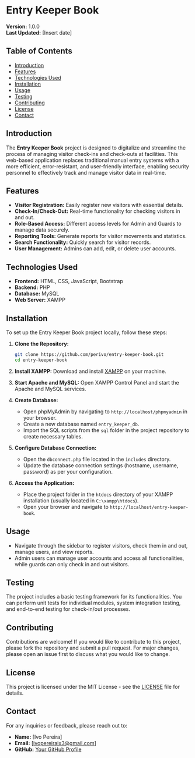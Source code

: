 

# Entry Keeper Book

**Version:** 1.0.0  
**Last Updated:** [Insert date]

## Table of Contents
- [Introduction](#introduction)
- [Features](#features)
- [Technologies Used](#technologies-used)
- [Installation](#installation)
- [Usage](#usage)
- [Testing](#testing)
- [Contributing](#contributing)
- [License](#license)
- [Contact](#contact)

## Introduction

The **Entry Keeper Book** project is designed to digitalize and streamline the process of managing visitor check-ins and check-outs at facilities. This web-based application replaces traditional manual entry systems with a more efficient, error-resistant, and user-friendly interface, enabling security personnel to effectively track and manage visitor data in real-time.

## Features

- **Visitor Registration:** Easily register new visitors with essential details.
- **Check-In/Check-Out:** Real-time functionality for checking visitors in and out.
- **Role-Based Access:** Different access levels for Admin and Guards to manage data securely.
- **Reporting Tools:** Generate reports for visitor movements and statistics.
- **Search Functionality:** Quickly search for visitor records.
- **User Management:** Admins can add, edit, or delete user accounts.
  
## Technologies Used

- **Frontend:** HTML, CSS, JavaScript, Bootstrap
- **Backend:** PHP
- **Database:** MySQL
- **Web Server:** XAMPP

## Installation

To set up the Entry Keeper Book project locally, follow these steps:

1. **Clone the Repository:**
   ```bash
   git clone https://github.com/perivo/entry-keeper-book.git
   cd entry-keeper-book
   ```

2. **Install XAMPP:** 
   Download and install [XAMPP](https://www.apachefriends.org/index.html) on your machine.

3. **Start Apache and MySQL:**
   Open XAMPP Control Panel and start the Apache and MySQL services.

4. **Create Database:**
   - Open phpMyAdmin by navigating to `http://localhost/phpmyadmin` in your browser.
   - Create a new database named `entry_keeper_db`.
   - Import the SQL scripts from the `sql` folder in the project repository to create necessary tables.

5. **Configure Database Connection:**
   - Open the `dbconnect.php` file located in the `includes` directory.
   - Update the database connection settings (hostname, username, password) as per your configuration.

6. **Access the Application:**
   - Place the project folder in the `htdocs` directory of your XAMPP installation (usually located in `C:\xampp\htdocs`).
   - Open your browser and navigate to `http://localhost/entry-keeper-book`.

## Usage

- Navigate through the sidebar to register visitors, check them in and out, manage users, and view reports.
- Admin users can manage user accounts and access all functionalities, while guards can only check in and out visitors.

## Testing

The project includes a basic testing framework for its functionalities. You can perform unit tests for individual modules, system integration testing, and end-to-end testing for check-in/out processes.

## Contributing

Contributions are welcome! If you would like to contribute to this project, please fork the repository and submit a pull request. For major changes, please open an issue first to discuss what you would like to change.

## License

This project is licensed under the MIT License - see the [LICENSE](LICENSE) file for details.

## Contact

For any inquiries or feedback, please reach out to:

- **Name:** [Ivo Pereira]
- **Email:** [ivopereiraix3@gmail.com]
- **GitHub:** [Your GitHub Profile](https://github.com/yperivo)
